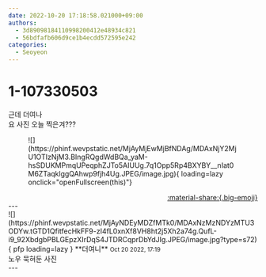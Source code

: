 ```yaml
---
date: 2022-10-20 17:18:58.021000+09:00
authors:
  - 3d89098184110998200412e48934c821
  - 56bdfafb606d9ce1b4ecdd572595e242
categories:
  - Seoyeon
---
```


# 1-107330503

<div class="post-container" markdown="1">
<div class="content-container md-sidebar__scrollwrap" markdown="1">

근데 더여나 <br>요 사진 오늘 찍은겨???
<figure markdown="1">
![](https://phinf.wevpstatic.net/MjAyMjEwMjBfNDAg/MDAxNjY2MjU1OTIzNjM3.BIngRQgdWdBQa_yaM-hsSDUKMPmqUPeqphZJTo5AIUUg.7q1Opp5Rp4BXYBY__nIat0M6ZTaqklggQAhwp9fjh4Ug.JPEG/image.jpg){ loading=lazy onclick="openFullscreen(this)"}
</figure>


</div>
</div>

<div style="text-align: right;" markdown="1">
<a href="https://weverse.io/fromis9/fanpost/1-107330503" style="text-align: right;">:material-share:{.big-emoji}</a>
</div>
---

<div class="comments-container md-sidebar__scrollwrap" markdown="1">
<div class="comment" markdown="1">
<div class='id-container' markdown="1">
![](https://phinf.wevpstatic.net/MjAyNDEyMDZfMTk0/MDAxNzMzNDYzMTU3ODYw.tGTD1QfitfecHkFF9-zI4fL0xnXf8VH8ht2j5Xh2a74g.QufL-i9_92XbdgbPBLGEpzXIrDqS4JTDRCqprDbYdJIg.JPEG/image.jpg?type=s72){ pfp loading=lazy }
**<span class="artist">더여니</span>** <small>Oct 20 2022, 17:19</small><br>
</div>
<div class='comment-body' markdown="1">
노우 묵혀둔 사진
</div>
</div>
</div>
---
